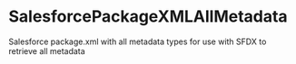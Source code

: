 # SalesforcePackageXMLAllMetadata
Salesforce package.xml with all metadata types for use with SFDX to retrieve all metadata
